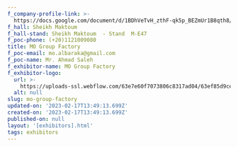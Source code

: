 ```yaml
---
f_company-profile-link: >-
  https://docs.google.com/document/d/1BDhVeTvH_zthF-qk5p_BEZmUr1B8qth8/edit?usp=share_link&ouid=111844397792848099856&rtpof=true&sd=true
f_hall: Sheikh Maktoum
f_hall-stand: Sheikh Maktoum  - Stand  M-E47
f_poc-phone: (+20)1121009080
title: MO Group Factory
f_poc-email: mo.albaraka@gmail.com
f_poc-name: Mr. Ahmad Saleh
f_exhibitor-name: MO Group Factory
f_exhibitor-logo:
  url: >-
    https://uploads-ssl.webflow.com/63e7e60f7073806c8317ad04/63ef85d9cef1e8770f28b143_MzE0Mg.jpeg
  alt: null
slug: mo-group-factory
updated-on: '2023-02-17T13:49:13.699Z'
created-on: '2023-02-17T13:49:13.699Z'
published-on: null
layout: '[exhibitors].html'
tags: exhibitors
---
```




